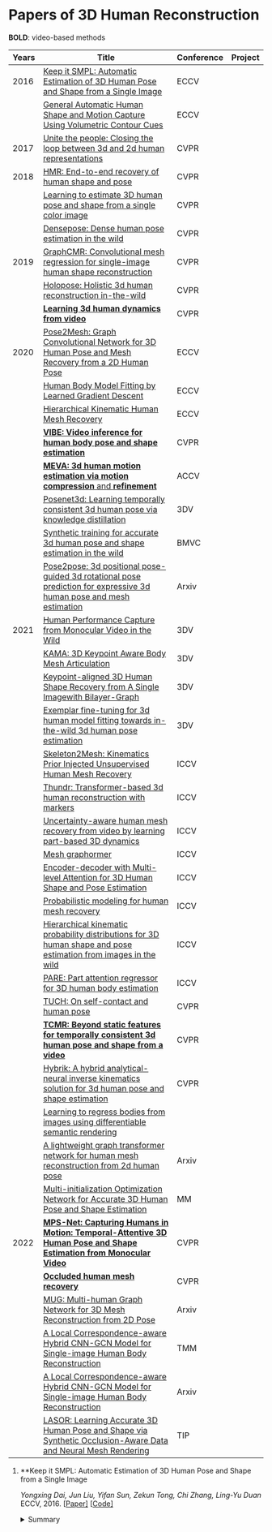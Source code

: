 # Papers of 3D Human Reconstruction

**BOLD**: video-based methods

| Years | Title                                                        | Conference | Project |
| ----- | ------------------------------------------------------------ | ---------- | ------- |
| 2016  | [Keep it SMPL: Automatic Estimation of 3D Human Pose and Shape from a Single Image](https://arxiv.org/abs/1607.08128) | ECCV       |         |
|       | [General Automatic Human Shape and Motion Capture Using Volumetric Contour Cues](https://arxiv.org/abs/1607.08659) | ECCV       |         |
| 2017  | [Unite the people: Closing the loop between 3d and 2d human representations](http://openaccess.thecvf.com/content_cvpr_2017/html/Lassner_Unite_the_People_CVPR_2017_paper.html) | CVPR       |         |
| 2018  | [HMR: End-to-end recovery of human shape and pose](http://openaccess.thecvf.com/content_cvpr_2018/html/Kanazawa_End-to-End_Recovery_of_CVPR_2018_paper.html) | CVPR       |         |
|       | [Learning to estimate 3D human pose and shape from a single color image](http://openaccess.thecvf.com/content_cvpr_2018/html/Pavlakos_Learning_to_Estimate_CVPR_2018_paper.html) | CVPR       |         |
|       | [Densepose: Dense human pose estimation in the wild](http://openaccess.thecvf.com/content_cvpr_2018/html/Guler_DensePose_Dense_Human_CVPR_2018_paper.html) | CVPR       |         |
| 2019  | [GraphCMR: Convolutional mesh regression for single-image human shape reconstruction](http://openaccess.thecvf.com/content_CVPR_2019/html/Kolotouros_Convolutional_Mesh_Regression_for_Single-Image_Human_Shape_Reconstruction_CVPR_2019_paper.html) | CVPR       |         |
|       | [Holopose: Holistic 3d human reconstruction in-the-wild](http://openaccess.thecvf.com/content_CVPR_2019/html/Guler_HoloPose_Holistic_3D_Human_Reconstruction_In-The-Wild_CVPR_2019_paper.html) | CVPR       |         |
|       | [**Learning 3d human dynamics from video**](http://openaccess.thecvf.com/content_CVPR_2019/html/Kanazawa_Learning_3D_Human_Dynamics_From_Video_CVPR_2019_paper.html) | CVPR       |         |
| 2020  | [Pose2Mesh: Graph Convolutional Network for 3D Human Pose and Mesh Recovery from a 2D Human Pose](https://arxiv.org/abs/2008.09047) | ECCV       |         |
|       | [Human Body Model Fitting by Learned Gradient Descent](https://arxiv.org/abs/2008.08474) | ECCV       |         |
|       | [Hierarchical Kinematic Human Mesh Recovery](https://arxiv.org/abs/2003.04232) | ECCV       |         |
|       | **[VIBE: Video inference for human body pose and shape estimation](http://openaccess.thecvf.com/content_CVPR_2020/html/Kocabas_VIBE_Video_Inference_for_Human_Body_Pose_and_Shape_Estimation_CVPR_2020_paper.html)** | CVPR       |         |
|       | [**MEVA: 3d human motion estimation via motion compression** and **refinement**](https://openaccess.thecvf.com/content/ACCV2020/html/Luo_3D_Human_Motion_Estimation_via_Motion_Compression_and_Refinement_ACCV_2020_paper.html) | ACCV       |         |
|       | [Posenet3d: Learning temporally consistent 3d human pose via knowledge distillation](https://ieeexplore.ieee.org/abstract/document/9320338/) | 3DV        |         |
|       | [Synthetic training for accurate 3d human pose and shape estimation in the wild](https://arxiv.org/abs/2009.10013) | BMVC       |         |
|       | [Pose2pose: 3d positional pose-guided 3d rotational pose prediction for expressive 3d human pose and mesh estimation](https://arxiv.org/abs/2011.11534) | Arxiv      |         |
| 2021  | [Human Performance Capture from Monocular Video in the Wild](https://arxiv.org/abs/2111.14672) | 3DV        |         |
|       | [KAMA: 3D Keypoint Aware Body Mesh Articulation](https://arxiv.org/abs/2104.13502) | 3DV        |         |
|       | [Keypoint-aligned 3D Human Shape Recovery from A Single Imagewith Bilayer-Graph](https://merl.com/publications/docs/TR2021-143.pdf) | 3DV        |         |
|       | [Exemplar fine-tuning for 3d human model fitting towards in-the-wild 3d human pose estimation](https://ieeexplore.ieee.org/abstract/document/9665925/) | 3DV        |         |
|       | [Skeleton2Mesh: Kinematics Prior Injected Unsupervised Human Mesh Recovery](http://openaccess.thecvf.com/content/ICCV2021/html/Yu_Skeleton2Mesh_Kinematics_Prior_Injected_Unsupervised_Human_Mesh_Recovery_ICCV_2021_paper.html) | ICCV       |         |
|       | [Thundr: Transformer-based 3d human reconstruction with markers](http://openaccess.thecvf.com/content/ICCV2021/html/Zanfir_THUNDR_Transformer-Based_3D_Human_Reconstruction_With_Markers_ICCV_2021_paper.html) | ICCV       |         |
|       | [Uncertainty-aware human mesh recovery from video by learning part-based 3D dynamics](http://openaccess.thecvf.com/content/ICCV2021/html/Lee_Uncertainty-Aware_Human_Mesh_Recovery_From_Video_by_Learning_Part-Based_3D_ICCV_2021_paper.html) | ICCV       |         |
|       | [Mesh graphormer](http://openaccess.thecvf.com/content/ICCV2021/html/Lin_Mesh_Graphormer_ICCV_2021_paper.html) | ICCV       |         |
|       | [Encoder-decoder with Multi-level Attention for 3D Human Shape and Pose Estimation](http://openaccess.thecvf.com/content/ICCV2021/html/Wan_Encoder-Decoder_With_Multi-Level_Attention_for_3D_Human_Shape_and_Pose_ICCV_2021_paper.html) | ICCV       |         |
|       | [Probabilistic modeling for human mesh recovery](http://openaccess.thecvf.com/content/ICCV2021/html/Kolotouros_Probabilistic_Modeling_for_Human_Mesh_Recovery_ICCV_2021_paper.html) | ICCV       |         |
|       | [Hierarchical kinematic probability distributions for 3D human shape and pose estimation from images in the wild](http://openaccess.thecvf.com/content/ICCV2021/html/Sengupta_Hierarchical_Kinematic_Probability_Distributions_for_3D_Human_Shape_and_Pose_ICCV_2021_paper.html) | ICCV       |         |
|       | [PARE: Part attention regressor for 3D human body estimation](http://openaccess.thecvf.com/content/ICCV2021/html/Kocabas_PARE_Part_Attention_Regressor_for_3D_Human_Body_Estimation_ICCV_2021_paper.html) | ICCV       |         |
|       | [TUCH: On self-contact and human pose](http://openaccess.thecvf.com/content/CVPR2021/html/Muller_On_Self-Contact_and_Human_Pose_CVPR_2021_paper.html) | CVPR       |         |
|       | **[TCMR: Beyond static features for temporally consistent 3d human pose and shape from a video](http://openaccess.thecvf.com/content/CVPR2021/html/Choi_Beyond_Static_Features_for_Temporally_Consistent_3D_Human_Pose_and_CVPR_2021_paper.html)** | CVPR       |         |
|       | [Hybrik: A hybrid analytical-neural inverse kinematics solution for 3d human pose and shape estimation](https://openaccess.thecvf.com/content/CVPR2021/html/Li_HybrIK_A_Hybrid_Analytical-Neural_Inverse_Kinematics_Solution_for_3D_Human_CVPR_2021_paper.html?ref=https://githubhelp.com) | CVPR       |         |
|       | [Learning to regress bodies from images using differentiable semantic rendering](http://openaccess.thecvf.com/content/ICCV2021/html/Dwivedi_Learning_To_Regress_Bodies_From_Images_Using_Differentiable_Semantic_Rendering_ICCV_2021_paper.html) |            |         |
|       | [A lightweight graph transformer network for human mesh reconstruction from 2d human pose](https://arxiv.org/abs/2111.12696) | Arxiv      |         |
|       | [Multi-initialization Optimization Network for Accurate 3D Human Pose and Shape Estimation](https://dl.acm.org/doi/abs/10.1145/3474085.3475355?casa_token=rVzWU4cff3YAAAAA:8WEd2OJe7kvq2u_8xNFNC6tiwbLD0bo0HsfbCFqaww0_bAblNhA9V591_8oq4pXezYhnay7wgW0) | MM         |         |
| 2022  | **[MPS-Net: Capturing Humans in Motion: Temporal-Attentive 3D Human Pose and Shape Estimation from Monocular Video](https://openaccess.thecvf.com/content/CVPR2022/html/Wei_Capturing_Humans_in_Motion_Temporal-Attentive_3D_Human_Pose_and_Shape_CVPR_2022_paper.html)** | CVPR       |         |
|       | [**Occluded human mesh recovery**](https://openaccess.thecvf.com/content/CVPR2022/html/Khirodkar_Occluded_Human_Mesh_Recovery_CVPR_2022_paper.html) | CVPR       |         |
|       | [MUG: Multi-human Graph Network for 3D Mesh Reconstruction from 2D Pose](https://arxiv.org/abs/2205.12583) | Arxiv      |         |
|       | [A Local Correspondence-aware Hybrid CNN-GCN Model for Single-image Human Body Reconstruction](https://ieeexplore.ieee.org/abstract/document/9787789/) | TMM        |         |
|       | [A Local Correspondence-aware Hybrid CNN-GCN Model for Single-image Human Body Reconstruction](https://ieeexplore.ieee.org/abstract/document/9787789/) | Arxiv      |         |
|       | [LASOR: Learning Accurate 3D Human Pose and Shape via Synthetic Occlusion-Aware Data and Neural Mesh Rendering](https://ieeexplore.ieee.org/abstract/document/9709705/) | TIP        |         |

1. **Keep it SMPL: Automatic Estimation of 3D Human Pose and Shape from a Single Image

   *Yongxing Dai, Jun Liu, Yifan Sun, Zekun Tong, Chi Zhang, Ling-Yu Duan* <br>ECCV, 2016. [[Paper\]](https://arxiv.org/abs/1607.08128) [[Code\]]()

   <details>
   <summary>Summary</summary>

